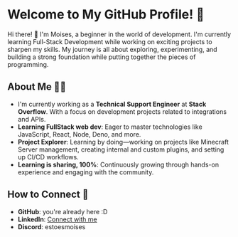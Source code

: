 # Welcome to My GitHub Profile! 🎉

Hi there! 👋 I'm Moises, a beginner in the world of development. I'm currently learning Full-Stack Development while working on exciting projects to sharpen my skills. My journey is all about exploring, experimenting, and building a strong foundation while putting together the pieces of programming.

## About Me 🙋‍♂️

- I'm currently working as a **Technical Support Engineer** at **Stack Overflow**. With a focus on development projects related to integrations and APIs.
- **Learning FullStack web dev**: Eager to master technologies like JavaScript, React, Node, Deno, and more.
- **Project Explorer**: Learning by doing—working on projects like Minecraft Server management, creating internal and custom plugins, and setting up CI/CD workflows.
- **Learning is sharing, 100%**: Continuously growing through hands-on experience and engaging with the community.

## How to Connect 🤝

- **GitHub**: you're already here :D
- **LinkedIn**: [Connect with me](https://www.linkedin.com/in/moisesiperez/)
- **Discord**: estoesmoises
